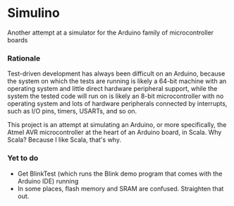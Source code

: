 # Simulino
Another attempt at a simulator for the Arduino family of microcontroller boards

### Rationale
Test-driven development has always been difficult on an Arduino, because the system on which the tests are running
is likely a 64-bit machine with an operating system and little direct hardware peripheral support, while the
system the tested code will run on is likely an 8-bit microcontroller with no operating system and lots of hardware
peripherals connected by interrupts, such as I/O pins, timers, USARTs, and so on.

This project is an attempt at simulating an Arduino, or more specifically, the Atmel AVR microcontroller at the heart
of an Arduino board, in Scala.  Why Scala?  Because I like Scala, that's why.

### Yet to do
* Get BlinkTest (which runs the Blink demo program that comes with the Arduino IDE) running
* In some places, flash memory and SRAM are confused.  Straighten that out.
